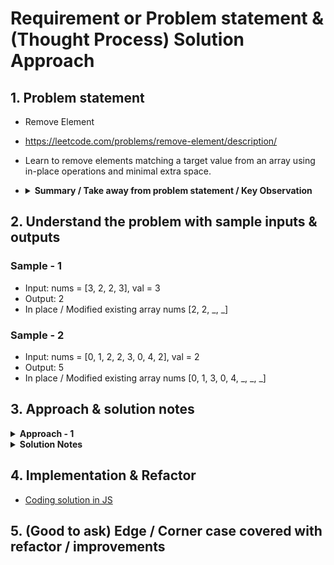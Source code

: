 # Requirement or Problem statement & (Thought Process) Solution Approach

## 1. Problem statement

- Remove Element
- https://leetcode.com/problems/remove-element/description/
- Learn to remove elements matching a target value from an array using in-place operations and minimal extra space.
- <details>

  <summary><b>Summary / Take away from problem statement / Key Observation</b></summary>

  - While reading / understanding the problem, observe important key points which helps in solution approach
  - Integer can be both positive, negative number as well
  - **in-place**, means should modify the existing data structure like Array, should not use extra
  - Understanding problem
    - ![alt text](./img/understaning-problem-1.1.png)
    </details>

## 2. Understand the problem with sample inputs & outputs

### Sample - 1

- Input: nums = [3, 2, 2, 3], val = 3
- Output: 2
- In place / Modified existing array nums [2, 2, _, _]

### Sample - 2

- Input: nums = [0, 1, 2, 2, 3, 0, 4, 2], val = 2
- Output: 5
- In place / Modified existing array nums [0, 1, 3, 0, 4, _, _, _]

## 3. Approach & solution notes

<details>
  <summary><b>Approach - 1</b></summary>

- Thought Process / Approach

  - use 2 pointer approach x, i
    - x pointer to count array elements which not equals to val and keep index of shifting element to left
    - i pointer to traverse / visit each elements in the array
  - use for loop to traverse each element, use i pointer
    - inside for loop, condition compare to element not equal to val
      - update / shift element to x pointer index
      - update x pointer, increment counting by 1
  - outside of loop, return x

- ![alt text](./img/approach-1.1.png)
- ![alt text](./img/approach-1.2.png)

- Make sure dry run with sample examples with notebooks

- Complexity

  - Time Complexity: O(n), where n is length of the array
  - Space Complexity: O(1)

</details>

<details>
  <summary><b>Solution Notes</b></summary>

- ![alt text](./img/solution-1.1.png)
- ![alt text](./img/solution-1.2.png)
- ![alt text](./img/solution-1.3.png)

</details>

## 4. Implementation & Refactor

- [Coding solution in JS](./index.js)

## 5. (Good to ask) Edge / Corner case covered with refactor / improvements
